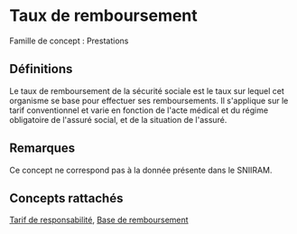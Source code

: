 # Taux de remboursement 
<!-- SPDX-License-Identifier: MPL-2.0 -->

Famille de concept : Prestations

## Définitions

Le taux de remboursement de la sécurité sociale est le taux sur lequel cet organisme se base pour effectuer ses remboursements. Il s'applique sur le tarif conventionnel et varie en fonction de l'acte médical et du régime obligatoire de l'assuré social, et de la situation de l'assuré.

## Remarques

Ce concept ne correspond pas à la donnée présente dans le SNIIRAM.

## Concepts rattachés

[Tarif de responsabilité](tarif_de_responsabilite.md), [Base de remboursement](base_de_remboursement.md)

